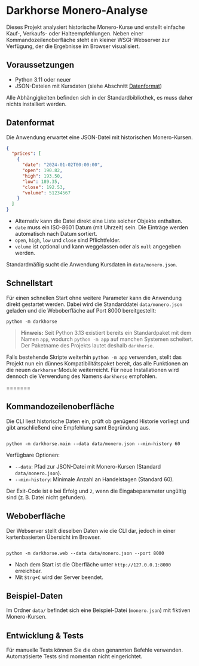 # Darkhorse Monero-Analyse

Dieses Projekt analysiert historische Monero-Kurse und erstellt einfache Kauf-, Verkaufs- oder Halteempfehlungen. Neben einer Kommandozeilenoberfläche steht ein kleiner WSGI-Webserver zur Verfügung, der die Ergebnisse im Browser visualisiert.

## Voraussetzungen

* Python 3.11 oder neuer
* JSON-Dateien mit Kursdaten (siehe Abschnitt [Datenformat](#datenformat))

Alle Abhängigkeiten befinden sich in der Standardbibliothek, es muss daher nichts installiert werden.

## Datenformat

Die Anwendung erwartet eine JSON-Datei mit historischen Monero-Kursen.

```json
{
  "prices": [
    {
      "date": "2024-01-02T00:00:00",
      "open": 190.82,
      "high": 193.50,
      "low": 189.35,
      "close": 192.53,
      "volume": 51234567
    }
  ]
}
```

* Alternativ kann die Datei direkt eine Liste solcher Objekte enthalten.
* `date` muss ein ISO-8601 Datum (mit Uhrzeit) sein. Die Einträge werden automatisch nach Datum sortiert.
* `open`, `high`, `low` und `close` sind Pflichtfelder.
* `volume` ist optional und kann weggelassen oder als `null` angegeben werden.

Standardmäßig sucht die Anwendung Kursdaten in `data/monero.json`.

## Schnellstart

Für einen schnellen Start ohne weitere Parameter kann die Anwendung direkt
gestartet werden. Dabei wird die Standarddatei `data/monero.json` geladen und die Weboberfläche auf Port 8000 bereitgestellt:

```
python -m darkhorse
```

> **Hinweis:** Seit Python 3.13 existiert bereits ein Standardpaket mit dem
> Namen `app`, wodurch `python -m app` auf manchen Systemen scheitert. Der
> Paketname des Projekts lautet deshalb `darkhorse`.

Falls bestehende Skripte weiterhin `python -m app` verwenden, stellt das
Projekt nun ein dünnes Kompatibilitätspaket bereit, das alle Funktionen an die
neuen `darkhorse`-Module weiterreicht. Für neue Installationen wird dennoch die
Verwendung des Namens `darkhorse` empfohlen.

=======

## Kommandozeilenoberfläche

Die CLI liest historische Daten ein, prüft ob genügend Historie vorliegt und gibt anschließend eine Empfehlung samt Begründung aus.

```

python -m darkhorse.main --data data/monero.json --min-history 60

```

Verfügbare Optionen:

* `--data`: Pfad zur JSON-Datei mit Monero-Kursen (Standard `data/monero.json`).
* `--min-history`: Minimale Anzahl an Handelstagen (Standard 60).

Der Exit-Code ist `0` bei Erfolg und `2`, wenn die Eingabeparameter ungültig sind (z. B. Datei nicht gefunden).

## Weboberfläche

Der Webserver stellt dieselben Daten wie die CLI dar, jedoch in einer kartenbasierten Übersicht im Browser.

```

python -m darkhorse.web --data data/monero.json --port 8000

```

* Nach dem Start ist die Oberfläche unter `http://127.0.0.1:8000` erreichbar.
* Mit `Strg+C` wird der Server beendet.

## Beispiel-Daten

Im Ordner `data/` befindet sich eine Beispiel-Datei (`monero.json`) mit fiktiven Monero-Kursen.

## Entwicklung & Tests

Für manuelle Tests können Sie die oben genannten Befehle verwenden. Automatisierte Tests sind momentan nicht eingerichtet.
